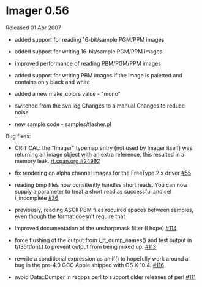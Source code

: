 # Imager 0.56

Released 01 Apr 2007

- added support for reading 16-bit/sample PGM/PPM images

- added support for writing 16-bit/sample PGM/PPM images

- improved performance of reading PBM/PGM/PPM images

- added support for writing PBM images if the image is paletted and contains only black and white

- added a new make_colors value - "mono"

- switched from the svn log Changes to a manual Changes to reduce noise

- new sample code - samples/flasher.pl

Bug fixes:

- CRITICAL: the "Imager" typemap entry (not used by Imager itself) was returning an image object with an extra reference, this resulted in a memory leak. [rt.cpan.org #24992](https://rt.cpan.org/Ticket/Display.html?id=24992)

- fix rendering on alpha channel images for the FreeType 2.x driver [#55](https://github.com/tonycoz/imager/issues/55)

- reading bmp files now consitently handles short reads. You can now supply a parameter to treat a short read as successful and set i_incomplete [#36](https://github.com/tonycoz/imager/issues/36)

- previously, reading ASCII PBM files required spaces between samples, even though the format doesn't require that

- improved documentation of the unsharpmask filter (I hope) [#114](https://github.com/tonycoz/imager/issues/114)

- force flushing of the output from i_tt_dump_names() and test output in t/t35ttfont.t to prevent output from being mixed up. [#113](https://github.com/tonycoz/imager/issues/113)

- rewrite a conditional expression as an if() to hopefully work around a bug in the pre-4.0 GCC Apple shipped with OS X 10.4. [#116](https://github.com/tonycoz/imager/issues/116)

- avoid Data::Dumper in regops.perl to support older releases of perl [#111](https://github.com/tonycoz/imager/issues/111)